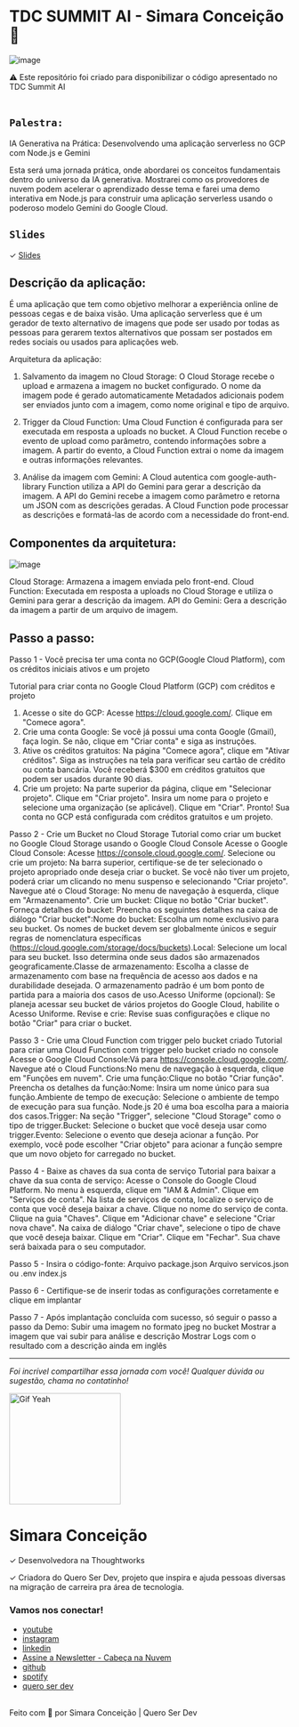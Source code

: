 # TDC SUMMIT AI - Simara Conceição 🚀 

![image](https://media2.giphy.com/media/D567hs4Dex0GEnAKOY/giphy.gif)
<aside>
⚠️ Este repositório foi criado para disponibilizar o código apresentado no TDC Summit AI
</aside>

<br>

## `Palestra:`

IA Generativa na Prática: Desenvolvendo uma aplicação serverless no GCP com Node.js e Gemini

Esta será uma jornada prática, onde abordarei os conceitos fundamentais dentro do universo da IA generativa. Mostrarei como os provedores de nuvem podem acelerar o aprendizado desse tema e farei uma demo interativa em Node.js para construir uma aplicação serverless usando o poderoso modelo Gemini do Google Cloud.

## `Slides`

✓		[Slides](https://docs.google.com/presentation/d/1KwSK90bPhtSto_FLPP0Xq-g8apsJ0MBAPmANBUaYh48/edit?usp=sharing)


## Descrição da aplicação:
É uma aplicação que tem como objetivo melhorar a experiência online de pessoas cegas e de baixa visão. Uma aplicação serverless que é um gerador de texto alternativo de imagens que pode ser usado por todas as pessoas para gerarem textos alternativos que possam ser postados em redes sociais ou usados para aplicações web.

Arquitetura da aplicação:
1. Salvamento da imagem no Cloud Storage:
O Cloud Storage recebe o upload e armazena a imagem no bucket configurado.
O nome da imagem pode é gerado automaticamente
Metadados adicionais podem ser enviados junto com a imagem, como nome original e tipo de arquivo.

2. Trigger da Cloud Function:
Uma Cloud Function é configurada para ser executada em resposta a uploads no bucket.
A Cloud Function recebe o evento de upload como parâmetro, contendo informações sobre a imagem.
A partir do evento, a Cloud Function extrai o nome da imagem e outras informações relevantes.

3. Análise da imagem com Gemini:
A Cloud autentica com google-auth-library
Function utiliza a API do Gemini para gerar a descrição da imagem.
A API do Gemini recebe a imagem como parâmetro e retorna um JSON com as descrições geradas.
A Cloud Function pode processar as descrições e formatá-las de acordo com a necessidade do front-end.

## Componentes da arquitetura:
![image](https://media.licdn.com/dms/image/D4D12AQGSQBM6tWEyTw/article-inline_image-shrink_1500_2232/0/1709782018942?e=1717027200&v=beta&t=MyODVs9Uze5xZz0x3xoR-KWi2fjZufqctSwRQZqlo68)

Cloud Storage: Armazena a imagem enviada pelo front-end.
Cloud Function: Executada em resposta a uploads no Cloud Storage e utiliza o Gemini para gerar a descrição da imagem.
API do Gemini: Gera a descrição da imagem a partir de um arquivo de imagem.

## Passo a passo:
Passo 1 - Você precisa ter uma conta no GCP(Google Cloud Platform), com os créditos iniciais ativos e um projeto

Tutorial para criar conta no Google Cloud Platform (GCP) com créditos e projeto
1. Acesse o site do GCP:
Acesse https://cloud.google.com/.
Clique em "Comece agora".
2. Crie uma conta Google:
Se você já possui uma conta Google (Gmail), faça login.
Se não, clique em "Criar conta" e siga as instruções.
3. Ative os créditos gratuitos:
Na página "Comece agora", clique em "Ativar créditos".
Siga as instruções na tela para verificar seu cartão de crédito ou conta bancária.
Você receberá $300 em créditos gratuitos que podem ser usados durante 90 dias.
4. Crie um projeto:
Na parte superior da página, clique em "Selecionar projeto".
Clique em "Criar projeto".
Insira um nome para o projeto e selecione uma organização (se aplicável).
Clique em "Criar".
Pronto! Sua conta no GCP está configurada com créditos gratuitos e um projeto.

Passo 2 - Crie um Bucket no Cloud Storage
Tutorial como criar um bucket no Google Cloud Storage usando o Google Cloud Console
Acesse o Google Cloud Console: Acesse https://console.cloud.google.com/.
Selecione ou crie um projeto: Na barra superior, certifique-se de ter selecionado o projeto apropriado onde deseja criar o bucket. Se você não tiver um projeto, poderá criar um clicando no menu suspenso e selecionando "Criar projeto".
Navegue até o Cloud Storage: No menu de navegação à esquerda, clique em "Armazenamento".
Crie um bucket: Clique no botão "Criar bucket".
Forneça detalhes do bucket: Preencha os seguintes detalhes na caixa de diálogo "Criar bucket":Nome do bucket: Escolha um nome exclusivo para seu bucket. Os nomes de bucket devem ser globalmente únicos e seguir regras de nomenclatura específicas (https://cloud.google.com/storage/docs/buckets).Local: Selecione um local para seu bucket. Isso determina onde seus dados são armazenados geograficamente.Classe de armazenamento: Escolha a classe de armazenamento com base na frequência de acesso aos dados e na durabilidade desejada. O armazenamento padrão é um bom ponto de partida para a maioria dos casos de uso.Acesso Uniforme (opcional): Se planeja acessar seu bucket de vários projetos do Google Cloud, habilite o Acesso Uniforme.
Revise e crie: Revise suas configurações e clique no botão "Criar" para criar o bucket.

Passo 3 - Crie uma Cloud Function com trigger pelo bucket criado
Tutorial para criar uma Cloud Function com trigger pelo bucket criado no console
Acesse o Google Cloud Console:Vá para https://console.cloud.google.com/.
Navegue até o Cloud Functions:No menu de navegação à esquerda, clique em "Funções em nuvem".
Crie uma função:Clique no botão "Criar função".
Preencha os detalhes da função:Nome: Insira um nome único para sua função.Ambiente de tempo de execução: Selecione o ambiente de tempo de execução para sua função. Node.js 20 é uma boa escolha para a maioria dos casos.Trigger: Na seção "Trigger", selecione "Cloud Storage" como o tipo de trigger.Bucket: Selecione o bucket que você deseja usar como trigger.Evento: Selecione o evento que deseja acionar a função. Por exemplo, você pode escolher "Criar objeto" para acionar a função sempre que um novo objeto for carregado no bucket.

Passo 4 - Baixe as chaves da sua conta de serviço
Tutorial para baixar a chave da sua conta de serviço:
Acesse o Console do Google Cloud Platform.
No menu à esquerda, clique em "IAM & Admin".
Clique em "Serviços de conta".
Na lista de serviços de conta, localize o serviço de conta que você deseja baixar a chave.
Clique no nome do serviço de conta.
Clique na guia "Chaves".
Clique em "Adicionar chave" e selecione "Criar nova chave".
Na caixa de diálogo "Criar chave", selecione o tipo de chave que você deseja baixar.
Clique em "Criar".
Clique em "Fechar".
Sua chave será baixada para o seu computador.

Passo 5 - Insira o código-fonte: 
Arquivo package.json 
Arquivo servicos.json ou .env 
index.js

Passo 6 - Certifique-se de inserir todas as configurações corretamente e clique em implantar

Passo 7 - Após implantação concluída com sucesso, só seguir o passo a passo da Demo: 
Subir uma imagem no formato jpeg no bucket
Mostrar a imagem que vai subir para análise e descrição
Mostrar Logs com o resultado com a descrição ainda em inglês


-----
_Foi incrível compartilhar essa jornada com você! Qualquer dúvida ou sugestão, chama no contatinho!_

 <img src="https://media.giphy.com/media/efhcZv18NpQDyRsaYa/giphy.gif" alt="Gif Yeah" width="200"> 

# Simara Conceição
✓	Desenvolvedora na Thoughtworks

✓	Criadora do Quero Ser Dev, projeto que inspira e ajuda pessoas diversas na migração de carreira pra área de tecnologia.

### Vamos nos conectar!

- [youtube](https://www.youtube.com/queroserdev)
- [instagram](https://www.instagram.com/simara_conceicao)
- [linkedin](https://www.linkedin.com/in/simaraconceicao/)
- [Assine a Newsletter - Cabeça na Nuvem](https://www.linkedin.com/build-relation/newsletter-follow?entityUrn=7149947947386822656)
- [github](https://github.com/simaraconceicao)
- [spotify](https://open.spotify.com/show/59vCz4TY6tPHXW26qJknh3)
- [quero ser dev](https://queroserdev.com)

<br>
Feito com 💜 por Simara Conceição | Quero Ser Dev